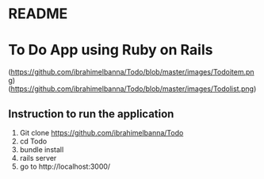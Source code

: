 # README
# To Do App using Ruby on Rails 

(https://github.com/ibrahimelbanna/Todo/blob/master/images/Todoitem.png)
(https://github.com/ibrahimelbanna/Todo/blob/master/images/Todolist.png)

## Instruction to run the application
1. Git clone https://github.com/ibrahimelbanna/Todo
2. cd Todo
3. bundle install
4. rails server
5. go to  http://localhost:3000/